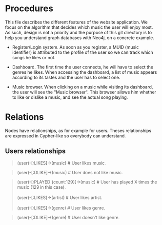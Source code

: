 # Procedures

This file describes the different features of the website application.
We focus on the algorithm that decides which music the user will enjoy most.
As such, design is not a priority and the purpose of this git directory is to help you understand graph databases with Neo4j, on a concrete example.

- Register/Login system.
	As soon as you register, a MUID (music identifier) is attributed to the profile of the user so we can track which songs he likes or not.

- Dashboard.
	The first time the user connects, he will have to select the genres he likes.
	When accessing the dashboard, a list of music appears according to its tastes and the user has to select one.

- Music browser.
	When clicking on a music while visiting its dashboard, the user will see the "Music browser".
	This browser allows him whether to like or dislike a music, and see the actual song playing.

# Relations

Nodes have relationships, as for example for users.
Theses relationships are expressed in Cypher-like so everybody can understand.

## Users relationships

> (user)-[:LIKES]->(music) # User likes music.

> (user)-[:DLIKE]->(music) # User does not like music.

> (user)-[:PLAYED {count:129}]->(music) # User has played X times the music (129 in this case).
<br/><br/>
> (user)-[:LIKES]->(artist) # User likes artist.
<br/><br/>
> (user)-[:LIKES]->(genre) # User likes genre.

> (user)-[:DLIKE]->(genre) # User doesn't like genre.

## 
